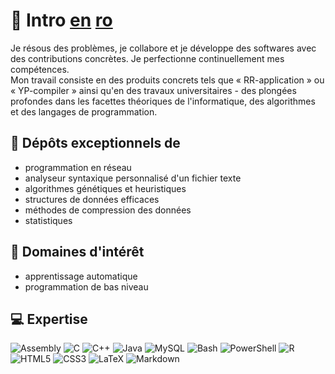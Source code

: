 # 💫 Intro [en](./README.md) [ro](./README_RO.md)

<p>Je résous des problèmes, je collabore et je développe des softwares avec des contributions concrètes. Je perfectionne continuellement mes compétences. <br> Mon travail consiste en des produits concrets tels que « RR-application » ou « YP-compiler » ainsi qu'en des travaux universitaires - des plongées profondes dans les facettes théoriques de l'informatique, des algorithmes et des langages de programmation.</p>

## 🌱 Dépôts exceptionnels de
- programmation en réseau
- analyseur syntaxique personnalisé d'un fichier texte
- algorithmes génétiques et heuristiques
- structures de données efficaces
- méthodes de compression des données
- statistiques

## 🔭 Domaines d'intérêt
- apprentissage automatique
- programmation de bas niveau

## 💻 Expertise
![Assembly](https://img.shields.io/badge/_-ASM-black.svg?style=for-the-badge&logo=assemblyscript&logoColor=white) ![C](https://img.shields.io/badge/c-%2300599C.svg?style=for-the-badge&logo=c&logoColor=white) ![C++](https://img.shields.io/badge/c++-%2300599C.svg?style=for-the-badge&logo=c%2B%2B&logoColor=white) ![Java](https://img.shields.io/badge/java-%2300599C.svg?style=for-the-badge&logo=openjdk&logoColor=white) ![MySQL](https://img.shields.io/badge/mysql-df3939.svg?style=for-the-badge&logo=mysql&logoColor=white) ![Bash](https://img.shields.io/badge/bash_script-df3939.svg?style=for-the-badge&logo=gnu-bash&logoColor=white) ![PowerShell](https://img.shields.io/badge/PowerShell-df3939.svg?style=for-the-badge&logo=powershell&logoColor=white) ![R](https://img.shields.io/badge/r-df3939.svg?style=for-the-badge&logo=r&logoColor=white) ![HTML5](https://img.shields.io/badge/html5-da2e9e.svg?style=for-the-badge&logo=html5&logoColor=white) ![CSS3](https://img.shields.io/badge/css3-da2e9e.svg?style=for-the-badge&logo=css3&logoColor=white) ![LaTeX](https://img.shields.io/badge/latex-674ea7.svg?style=for-the-badge&logo=latex&logoColor=white) ![Markdown](https://img.shields.io/badge/markdown-674ea7.svg?style=for-the-badge&logo=markdown&logoColor=white)
